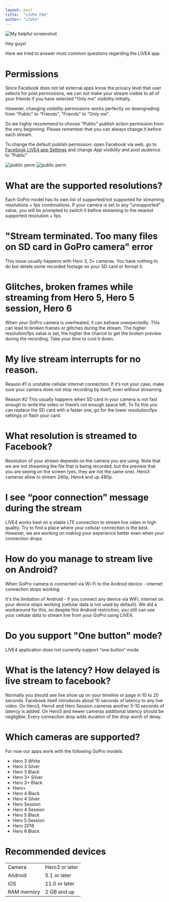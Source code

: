 ```yaml
---
layout: post
title:  "LIVE4 FAQ"
author: "LIVE4"
---
```


![My helpful screenshot](/assets/faq_header.jpg)

Hey guys!

Here we tried to answer most common questions regarding the LIVE4 app.

# Permissions

Since Facebook does not let external apps know the privacy level that user selects for post permissions, we can not make your stream visible to all of your friends if you have selected "Only me" visibility initially. 

However, changing visibility permissions works perfectly on downgrading: from "Public" to "Friends", "Friends" to "Only me". 

So we highly recommend to choose "Public" publish action permission from the very beginning. Please remember that you can always change it before each stream.

To change the default publish permission: open Facebook via web, go to [Facebook LIVE4 app Settings](https://m.facebook.com/settings/applications/details/?app_id=561271243943352&_rdr) and change _App visibility and post audience_ to "Public"

![public perm](/assets/fb_permission_change.gif)
![public perm](/assets/public_permissions.jpg)

# What are the supported resolutions?

Each GoPro model has its own list of supported/not supported for streaming resolutions + fps combinations. If your camera is set to any "unsupported" value, you will be prompted to switch it before streaming to the nearest supported resolution + fps.

# "Stream terminated. Too many files on SD card in GoPro camera" error

This issue usually happens with Hero 3, 3+ cameras. You have nothing to do but delete some recorded footage on your SD card or format it.

# Glitches, broken frames while streaming from Hero 5, Hero 5 session, Hero 6

When your GoPro camera is overheated, it can behave unexpectedly. This can lead to broken frames or glitches during the stream. The higher resolution/fps value is set, the higher the chance to get the broken preview during the recording. Take your time to cool it down.

# My live stream interrupts for no reason.

Reason #1 is unstable cellular internet connection. If it’s not your case, make sure your camera does not stop recording by itself, even without streaming. 

Reason #2 This usually happens when SD card in your camera is not fast enough to write the video or there’s not enough space left. To fix this you can replace the SD card with a faster one, go for the lower resolution/fps settings or flash your card.

# What resolution is streamed to Facebook?

Resolution of your stream depends on the camera you are using. Note that we are not streaming the file that is being recorded, but the preview that you are seeing on the screen (yes, they are not the same one). Hero3 cameras allow to stream 240p, Hero4 and up 480p. 

# I see “poor connection” message during the stream

LIVE4 works best on a stable LTE connection to stream live video in high quality. Try to find a place where your cellular connection is the best. However, we are working on making your experience better even when your connection drops.

# How do you manage to stream live on Android?

When GoPro camera is connected via Wi-Fi to the Android device - internet connection stops working.

It's the limitation of Android - if you connect any device via WiFi, internet on your device stops working (cellular data is not used by default). We did a workaround for this, so despite this Android restriction, you still can use your cellular data to stream live from your GoPro using LIVE4.

# Do you support "One button" mode?

LIVE4 application does not currently support “one button” mode

# What is the latency? How delayed is live stream to facebook?

Normally you should see live show up on your timeline or page in 10 to 20 seconds.
Facebook itself introduces about 10 seconds of latency to any live video. 
On Hero3, Hero4 and Hero Session cameras another 5-10 seconds of latency is added. 
On Hero5 and newer cameras additional latency should be negligible.
Every connection drop adds duration of the drop worth of delay.

# Which cameras are supported?

For now our apps work with the following GoPro models:

* Hero 3 White
* Hero 3 Silver
* Hero 3 Black
* Hero 3+ Silver
* Hero 3+ Black
* Hero+
* Hero 4 Black
* Hero 4 Silver
* Hero Session
* Hero 4 Session
* Hero 5 Black
* Hero 5 Session
* Hero 2018
* Hero 6 Black

# Recommended devices

|       |                |
|------ | -------------- |
|Camera | Hero3 or later |
|Android| 5.1 or later   |
|iOS    | 11.0 or later  |
|RAM memory | 2 GB and up| 

